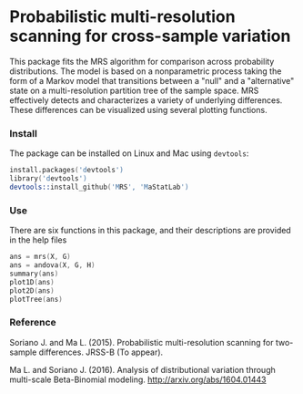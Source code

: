 Probabilistic multi-resolution scanning for cross-sample variation
================================

This package fits the MRS algorithm for comparison across probability distributions. 
The model is based on a nonparametric process taking the form of a Markov model that transitions 
between a "null" and a "alternative" state on a multi-resolution partition tree of the sample space.
MRS effectively detects and characterizes a variety of underlying differences. 
These differences can be visualized using several plotting functions.

### Install
The package can be installed on Linux and Mac using `devtools`:

```S
install.packages('devtools')
library('devtools')
devtools::install_github('MRS', 'MaStatLab')
```

### Use
There are six functions in this package, and their descriptions are provided in the help files

```S
ans = mrs(X, G)
ans = andova(X, G, H)
summary(ans)
plot1D(ans)
plot2D(ans)
plotTree(ans)
```

### Reference
Soriano J. and Ma L. (2015). Probabilistic multi-resolution scanning for two-sample differences. JRSS-B (To appear).

Ma L. and Soriano J. (2016). Analysis of distributional variation through multi-scale Beta-Binomial modeling. http://arxiv.org/abs/1604.01443
